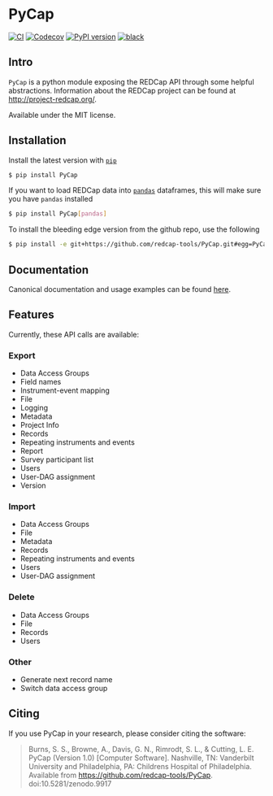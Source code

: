 # PyCap

[![CI](https://github.com/redcap-tools/PyCap/actions/workflows/ci.yml/badge.svg)](https://github.com/redcap-tools/PyCap/actions/workflows/ci.yml)
[![Codecov](https://codecov.io/gh/redcap-tools/PyCap/branch/master/graph/badge.svg?token=IRgcPzANxU)](https://codecov.io/gh/redcap-tools/PyCap)
[![PyPI version](https://badge.fury.io/py/pycap.svg)](https://badge.fury.io/py/pycap)
[![black](https://img.shields.io/badge/code%20style-black-black)](https://pypi.org/project/black/)

## Intro

`PyCap` is a python module exposing the REDCap API through some helpful abstractions. Information about the REDCap project can be found at http://project-redcap.org/.

Available under the MIT license.

## Installation

Install the latest version with [`pip`](https://pypi.python.org/pypi/pip)

```sh
$ pip install PyCap
```

If you want to load REDCap data into [`pandas`](https://pandas.pydata.org/) dataframes, this will make sure you have `pandas` installed

```sh
$ pip install PyCap[pandas]
```

To install the bleeding edge version from the github repo, use the following

```sh
$ pip install -e git+https://github.com/redcap-tools/PyCap.git#egg=PyCap
```

## Documentation

Canonical documentation and usage examples can be found [here](http://redcap-tools.github.io/PyCap/).

## Features

Currently, these API calls are available:

### Export

* Data Access Groups
* Field names
* Instrument-event mapping
* File
* Logging
* Metadata
* Project Info
* Records
* Repeating instruments and events
* Report
* Survey participant list
* Users
* User-DAG assignment
* Version

### Import

* Data Access Groups
* File
* Metadata
* Records
* Repeating instruments and events
* Users
* User-DAG assignment

### Delete

* Data Access Groups
* File
* Records
* Users

### Other

* Generate next record name
* Switch data access group

## Citing

If you use PyCap in your research, please consider citing the software:

>    Burns, S. S., Browne, A., Davis, G. N., Rimrodt, S. L., & Cutting, L. E. PyCap (Version 1.0) [Computer Software].
>    Nashville, TN: Vanderbilt University and Philadelphia, PA: Childrens Hospital of Philadelphia.
>    Available from https://github.com/redcap-tools/PyCap. doi:10.5281/zenodo.9917
